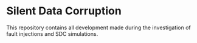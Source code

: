 # Silent Data Corruption

This repository contains all development made during the investigation of fault injections and SDC simulations.